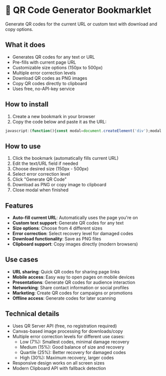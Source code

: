 # 📱 QR Code Generator Bookmarklet

Generate QR codes for the current URL or custom text with download and copy options.

## What it does

- Generates QR codes for any text or URL
- Pre-fills with current page URL
- Customizable size options (150px to 500px)  
- Multiple error correction levels
- Download QR codes as PNG images
- Copy QR codes directly to clipboard
- Uses free, no-API-key service

## How to install

1. Create a new bookmark in your browser
2. Copy the code below and paste it as the URL:

```javascript
javascript:(function(){const modal=document.createElement('div');modal.style.cssText=`position: fixed;top: 50%;left: 50%;transform: translate(-50%, -50%);background: #fff;border: 2px solid #333;border-radius: 10px;padding: 25px;z-index: 999999;font-family: Arial, sans-serif;box-shadow: 0 4px 20px rgba(0,0,0,0.3);min-width: 400px;max-width: 90vw;`;modal.innerHTML=`<div style="display:flex;justify-content:space-between;align-items:center;margin-bottom:20px;border-bottom:1px solid #eee;padding-bottom:15px"><h3 style="margin:0">📱 QR Code Generator</h3><button onclick="this.closest('div').remove()" style="background:#dc3545;color:#fff;border:none;padding:5px 10px;border-radius:3px;cursor:pointer">✕</button></div><div style="margin-bottom:15px"><label style="display:block;margin-bottom:5px;font-weight:bold">Text or URL:</label><textarea id="qrText" rows="3" style="width:100%;padding:8px;border:1px solid #ddd;border-radius:3px;resize:vertical;font-family:inherit">${location.href}</textarea></div><div style="margin-bottom:15px;display:grid;grid-template-columns:1fr 1fr;gap:15px"><div><label style="display:block;margin-bottom:5px;font-weight:bold">Size:</label><select id="qrSize" style="width:100%;padding:8px;border:1px solid #ddd;border-radius:3px"><option value="150">Small (150px)</option><option value="250" selected>Medium (250px)</option><option value="350">Large (350px)</option><option value="500">Extra Large (500px)</option></select></div><div><label style="display:block;margin-bottom:5px;font-weight:bold">Error Correction:</label><select id="errorCorrection" style="width:100%;padding:8px;border:1px solid #ddd;border-radius:3px"><option value="L">Low (7%)</option><option value="M" selected>Medium (15%)</option><option value="Q">Quartile (25%)</option><option value="H">High (30%)</option></select></div></div><div style="margin-bottom:15px"><button onclick="generateQR()" style="background:#007bff;color:#fff;border:none;padding:12px 20px;border-radius:5px;cursor:pointer;width:100%;font-size:16px">🔲 Generate QR Code</button></div><div id="qrResult" style="display:none;text-align:center"><div style="margin-bottom:15px;padding:20px;background:#f8f9fa;border-radius:8px"><img id="qrImage" style="max-width:100%;height:auto;border:1px solid #ddd"></div><div style="display:flex;gap:10px;justify-content:center"><button onclick="downloadQR()" style="background:#28a745;color:#fff;border:none;padding:8px 15px;border-radius:3px;cursor:pointer">💾 Download</button><button onclick="copyQRImage()" style="background:#6c757d;color:#fff;border:none;padding:8px 15px;border-radius:3px;cursor:pointer">📋 Copy Image</button></div></div><div style="background:#e3f2fd;padding:15px;border-radius:5px;font-size:12px;color:#1976d2;margin-top:15px"><strong>ℹ️ Info:</strong> QR codes are generated using the QR Server API. No data is stored on their servers.</div>`;window.generateQR=function(){const text=modal.querySelector('#qrText').value.trim();const size=modal.querySelector('#qrSize').value;const errorCorrection=modal.querySelector('#errorCorrection').value;if(!text){alert('Please enter text or URL to generate QR code');return}const qrUrl=`https://api.qrserver.com/v1/create-qr-code/?size=${size}x${size}&ecc=${errorCorrection}&data=${encodeURIComponent(text)}`;const qrImage=modal.querySelector('#qrImage');const resultDiv=modal.querySelector('#qrResult');qrImage.src=qrUrl;qrImage.onload=()=>{resultDiv.style.display='block'};qrImage.onerror=()=>{alert('Failed to generate QR code. Please try again.')}};window.downloadQR=function(){const qrImage=modal.querySelector('#qrImage');const text=modal.querySelector('#qrText').value.trim();const canvas=document.createElement('canvas');const ctx=canvas.getContext('2d');canvas.width=qrImage.naturalWidth;canvas.height=qrImage.naturalHeight;ctx.drawImage(qrImage,0,0);canvas.toBlob(blob=>{const url=URL.createObjectURL(blob);const a=document.createElement('a');a.href=url;a.download=`qr-code-${Date.now()}.png`;document.body.appendChild(a);a.click();document.body.removeChild(a);URL.revokeObjectURL(url)})};window.copyQRImage=function(){const qrImage=modal.querySelector('#qrImage');const canvas=document.createElement('canvas');const ctx=canvas.getContext('2d');canvas.width=qrImage.naturalWidth;canvas.height=qrImage.naturalHeight;ctx.drawImage(qrImage,0,0);canvas.toBlob(blob=>{if(navigator.clipboard&&window.ClipboardItem){navigator.clipboard.write([new ClipboardItem({'image/png':blob})]).then(()=>{const btn=modal.querySelector('button[onclick="copyQRImage()"]');const originalText=btn.textContent;btn.textContent='✅ Copied!';setTimeout(()=>btn.textContent=originalText,2000)}).catch(()=>{alert('Copy not supported in this browser')})}else{alert('Image copy not supported in this browser. Use Download instead.')}})};document.body.appendChild(modal);})()
```

## How to use

1. Click the bookmark (automatically fills current URL)
2. Edit the text/URL field if needed  
3. Choose desired size (150px - 500px)
4. Select error correction level
5. Click "Generate QR Code"
6. Download as PNG or copy image to clipboard
7. Close modal when finished

## Features

- **Auto-fill current URL**: Automatically uses the page you're on
- **Custom text support**: Generate QR codes for any text
- **Size options**: Choose from 4 different sizes  
- **Error correction**: Select recovery level for damaged codes
- **Download functionality**: Save as PNG files
- **Clipboard support**: Copy images directly (modern browsers)

## Use cases

- **URL sharing**: Quick QR codes for sharing page links
- **Mobile access**: Easy way to open pages on mobile devices
- **Presentations**: Generate QR codes for audience interaction
- **Networking**: Share contact information or social profiles  
- **Marketing**: Create QR codes for campaigns or promotions
- **Offline access**: Generate codes for later scanning

## Technical details

- Uses QR Server API (free, no registration required)
- Canvas-based image processing for downloads/copy
- Multiple error correction levels for different use cases:
  - Low (7%): Smallest codes, minimal damage recovery
  - Medium (15%): Good balance of size and recovery
  - Quartile (25%): Better recovery for damaged codes
  - High (30%): Maximum recovery, larger codes
- Responsive design works on all screen sizes
- Modern Clipboard API with fallback detection